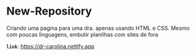 # New-Repository

Criando uma pagina para uma dra. apenas usando HTML e CSS. Mesmo com poucas linguagens, embutir planilhas com sites de fora

**`link`**: https://dr-carolina.netlify.app
